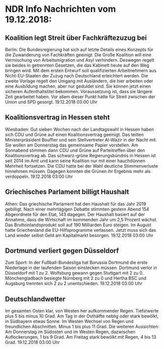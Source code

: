 # NDR Info Nachrichten vom 19.12.2018:


## Koalition legt Streit über Fachkräftezuzug bei
Berlin: Die Bundesregierung hat sich auf letzte Details eines Konzepts für die Zuwanderung von Fachkräften geeinigt. Die Große Koalition will eine Vermischung von Arbeitsmigration und Asyl verhindern. Deswegen regelt sie beides in getrennten Gesetzen, die das Kabinett heute auf den Weg bringen wird. Mit dem ersten Entwurf soll qualifizierten Arbeitnehmern aus Nicht-EU-Staaten der Zuzug nach Deutschland erleichtert werden. Die zweite Vorlage regelt den Umgang mit Ausländern, die hier arbeiten oder eine Ausbildung machen, aber nur geduldet sind. Sie können jetzt einen sicheren Aufenthaltstitel bekommen. Voraussetzung ist, dass sie längere Zeit gearbeitet haben. Vor allem dieser Punkt hatte für Streit zwischen der Union und SPD gesorgt. 19.12.2018 03:00 Uhr 

## Koalitionsvertrag in Hessen steht
Wiesbaden: Gut sieben Wochen nach der Landtagswahl in Hessen haben sich CDU und Grüne auf einen Koalitionsvertrag geeinigt. Das teilten Ministerpräsident Bouffier und sein Stellvertreter Al-Wazir in der Nacht mit. Sie wollen am Donnerstag das gemeinsame Papier vorstellen. Am Sonnabend stimmen dann CDU und Grüne auf Parteitreffen über den Koalitionsvertrag ab. Das schwarz-grüne Regierungsbündnis in Hessen ist seit 2014 im Amt und kann seine Koalition nur mit einer hauchdünnen Mehrheit fortsetzen. Die CDU hatte bei der Wahl deutliche Stimmenverluste hinnehmen müssen. Dagegen konnten die Grünen ihr Ergebnis mehr als verdoppeln. 19.12.2018 03:00 Uhr 

## Griechisches Parlament billigt Haushalt
Athen: Das griechische Parlament hat den Haushalt für das Jahr 2019 gebilligt. Nach einer mehrtägigen Debatte stimmten gestern Abend 154 Abgeordnete für den Etat, 143 dagegen. Der Haushalt basiert auf der Annahme, dass die Wirtschaft im kommenden Jahr um 2,5 Prozent wächst. Das Bruttoinlandsprodukt soll auf 190 Milliarden Euro steigen. Im August hatte Griechenland die EU-Hilfsprogramme verlassen. Jetzt muss sich das Land wieder selbst Geld am Kapitalmarkt besorgen. 19.12.2018 03:00 Uhr 

## Dortmund verliert gegen Düsseldorf
Zum Sport: In der Fußball-Bundesliga hat Borussia Dortmund die erste Niederlage in der laufenden Saison einstecken müssen. Dortmund verlor in Düsseldorf mit 1 zu 2. Wolfsburg gewann gegen Stuttgart mit 2 zu 0. Mönchengladbach besiegte Nürnberg mit 2 zu 0 und Hertha BSC und Augsburg trennten sich 2 zu 2 unentschieden. 19.12.2018 03:00 Uhr 

## Deutschlandwetter
Im gesamten Osten klar, von Westen her aufkommender Regen. Tiefstwerte plus 5 bis minus 10 Grad. Am Tag in der Osthälfte neblig oder stark bewölkt, in Südbayern etwas Sonne. Im Westen Wechsel von Regen und freundlichen Abschnitten. Minus 1 bis plus 11 Grad. Die weiteren Aussichten: Am Donnerstag im Südosten und im Westen Regen, dazwischen Auflockerungen, 1 bis 9 Grad. Am Freitag stark bewölkt mit Regen, 4 bis 13 Grad. 19.12.2018 03:00 Uhr 

